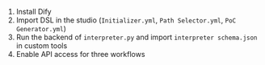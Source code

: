 1. Install Dify
2. Import DSL in the studio (`Initializer.yml`, `Path Selector.yml`, `PoC Generator.yml`)
3. Run the backend of `interpreter.py` and import `interpreter schema.json` in custom tools
4. Enable API access for three workflows